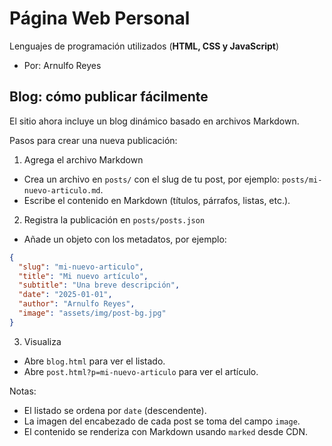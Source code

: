 # Página Web Personal

 Lenguajes de programación utilizados (**HTML, CSS y JavaScript**)

- Por: Arnulfo Reyes

## Blog: cómo publicar fácilmente

El sitio ahora incluye un blog dinámico basado en archivos Markdown.

Pasos para crear una nueva publicación:

1) Agrega el archivo Markdown
- Crea un archivo en `posts/` con el slug de tu post, por ejemplo: `posts/mi-nuevo-articulo.md`.
- Escribe el contenido en Markdown (títulos, párrafos, listas, etc.).

2) Registra la publicación en `posts/posts.json`
- Añade un objeto con los metadatos, por ejemplo:
```json
{
  "slug": "mi-nuevo-articulo",
  "title": "Mi nuevo artículo",
  "subtitle": "Una breve descripción",
  "date": "2025-01-01",
  "author": "Arnulfo Reyes",
  "image": "assets/img/post-bg.jpg"
}
```

3) Visualiza
- Abre `blog.html` para ver el listado.
- Abre `post.html?p=mi-nuevo-articulo` para ver el artículo.

Notas:
- El listado se ordena por `date` (descendente).
- La imagen del encabezado de cada post se toma del campo `image`.
- El contenido se renderiza con Markdown usando `marked` desde CDN.
